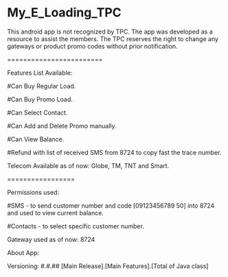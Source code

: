 # My_E_Loading_TPC
This android app is not recognized by TPC. The app was developed as a resource to assist the members. The TPC reserves the right to change any gateways or product promo codes without prior notification.

========================

Features List Available:

  #Can Buy Regular Load.
  
  #Can Buy Promo Load.
  
  #Can Select Contact.
  
  #Can Add and Delete Promo manually.
  
  #Can View Balance.
  
  #Refund with list of received SMS from 8724 to copy fast the trace number.
  
Telecom Available as of now: Globe, TM, TNT and Smart.
  
=================

Permissions used:

  #SMS - to send customer number and code [09123456789 50] into 8724 and used to view current balance.
  
  #Contacts - to select specific customer number.
  
  
Gateway used as of now: 8724

About App:

Versioning: #.#.## [Main Release].[Main Features].[Total of Java class]
